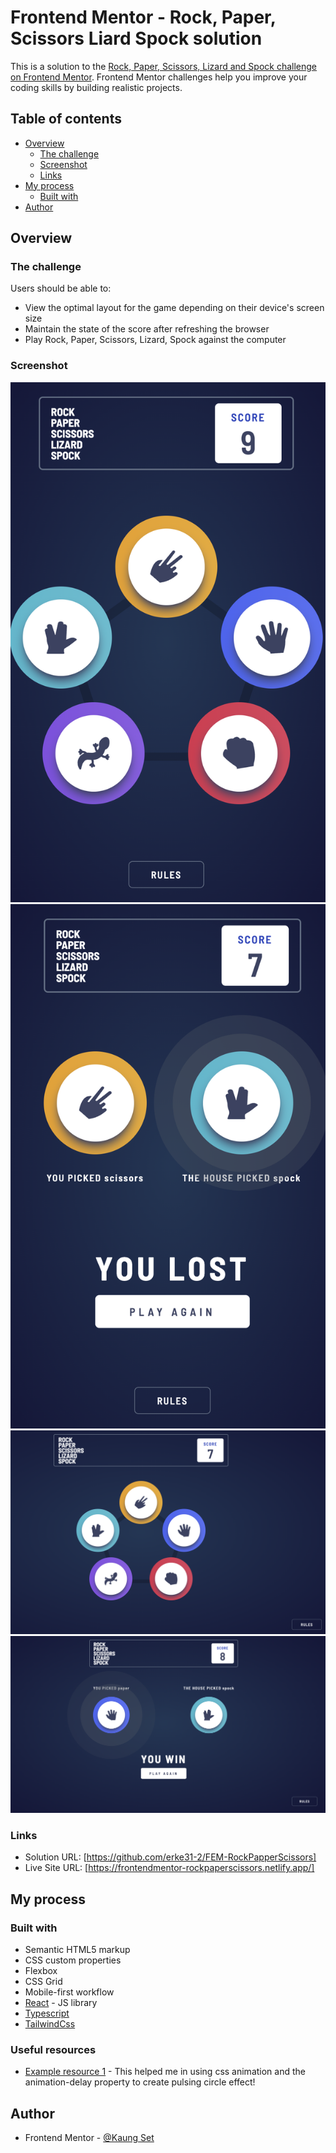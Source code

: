 # Frontend Mentor - Rock, Paper, Scissors Liard Spock solution

This is a solution to the [Rock, Paper, Scissors, Lizard and Spock challenge on Frontend Mentor](https://www.frontendmentor.io/challenges/rock-paper-scissors-game-pTgwgvgH). Frontend Mentor challenges help you improve your coding skills by building realistic projects. 

## Table of contents

- [Overview](#overview)
  - [The challenge](#the-challenge)
  - [Screenshot](#screenshot)
  - [Links](#links)
- [My process](#my-process)
  - [Built with](#built-with)
- [Author](#author)


## Overview

### The challenge

Users should be able to:

- View the optimal layout for the game depending on their device's screen size
- Maintain the state of the score after refreshing the browser
- Play Rock, Paper, Scissors, Lizard, Spock against the computer

### Screenshot

![](./public/screenshots/Screenshot%202023-07-09%20at%2023.11.47.png)
![](./public/screenshots/Screenshot%202023-07-09%20at%2023.13.03.png)
![](./public//screenshots/Screenshot%202023-07-09%20at%2023.13.25.png)
![](./public/screenshots/Screenshot%202023-07-09%20at%2023.13.40.png)


### Links

- Solution URL: [https://github.com/erke31-2/FEM-RockPapperScissors]
- Live Site URL: [https://frontendmentor-rockpaperscissors.netlify.app/]

## My process

### Built with

- Semantic HTML5 markup
- CSS custom properties
- Flexbox
- CSS Grid
- Mobile-first workflow
- [React](https://reactjs.org/) - JS library
- [Typescript](https://www.typescriptlang.org/)
- [TailwindCss](https://tailwindcss.com/)


### Useful resources

- [Example resource 1](https://www.kirupa.com/animations/creating_pulsing_circle_animation.htm) - This helped me in using css animation and the animation-delay property to create pulsing circle effect!


## Author

- Frontend Mentor - [@Kaung Set](https://www.frontendmentor.io/profile/erke31-2)

